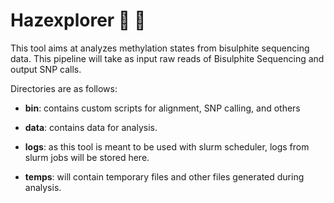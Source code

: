 # Hazexplorer :deciduous_tree: :compass:

This tool aims at analyzes methylation states from bisulphite sequencing data. This pipeline will take as input raw reads of Bisulphite Sequencing and output SNP calls. 

Directories are as follows:
- **bin**: contains custom scripts for alignment, SNP calling, and others 

- **data**: contains data for analysis. 

- **logs**: as this tool is meant to be used with slurm scheduler, logs from slurm jobs will be stored here.

- **temps**: will contain temporary files and other files generated during analysis. 

